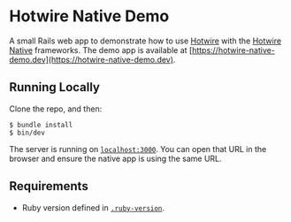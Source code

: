 # Hotwire Native Demo

A small Rails web app to demonstrate how to use [Hotwire](https://hotwired.dev) with the [Hotwire Native](https://native.hotwired.dev) frameworks. The demo app is available at [https://hotwire-native-demo.dev](https://hotwire-native-demo.dev).

## Running Locally

Clone the repo, and then:

```
$ bundle install
$ bin/dev
```

The server is running on [`localhost:3000`](http://localhost:3000). You can open that URL in the browser and ensure the native app is using the same URL.

## Requirements

* Ruby version defined in [`.ruby-version`](.ruby-version).
